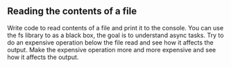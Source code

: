 ## Reading the contents of a file

Write code to read contents of a file and print it to the console. 
You can use the fs library to as a black box, the goal is to understand async tasks. 
Try to do an expensive operation below the file read and see how it affects the output. 
Make the expensive operation more and more expensive and see how it affects the output. 

<!-- const fs = require("fs");
// filesystem external library provided by node.js

function fileReadFunc() {
  fs.readFile("a.txt", "UTF-8", function (err, data) {
    // after read the file the file data comes in data arg. , console it
    console.log(data);
  });
}

fileReadFunc(); // file will goes to read the data and it execute after the bottom code execute
let sum = 0;
for (let i = 0; i < 1000000000; ++i) {
  sum += i;
}
console.log(sum); -->


